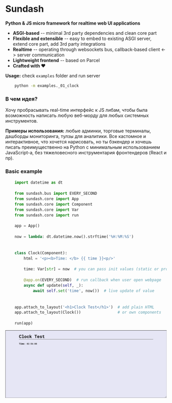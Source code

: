 # Sundash

**Python & JS micro framework for realtime web UI applications**

* **ASGI-based** -- minimal 3rd party dependencies and clean core part
* **Flexible and extensible** -- easy to embed to existing ASGI server, extend core part, add 3rd party integrations
* **Realtime** -- operating through websockets bus, callback-based client <-> server communication
* **Lightweight frontend** -- based on Parcel
* **Crafted with ❤️**


**Usage:** check `examples` folder and run server

```bash
    python -m examples._01_clock
```


### В чем идея?

Хочу пробрасывать real-time интерфейс к JS либам, чтобы была возможность
написать любую веб-морду для любых системных инструментов.

**Примеры использования:** любые админки, торговые терминалы, дашборды мониторинга, тулзы для аналитики.
Все кастомное и интерактивное, что хочется нарисовать, но ты бэкендер и хочешь писать
преимущественно на Python с минимальным использованием JavaScript-а,
без тяжеловесного инструментария фронтендеров (React и пр).


### Basic example

```python
    import datetime as dt

    from sundash.bus import EVERY_SECOND
    from sundash.core import App
    from sundash.core import Component
    from sundash.core import Var
    from sundash.core import run

    app = App()

    now = lambda: dt.datetime.now().strftime('%H:%M:%S')


    class Clock(Component):
        html = '<p><b>Time: </b> {{ time }}<p/>'

        time: Var[str] = now  # you can pass init values (static or procedural)

        @app.on(EVERY_SECOND)  # run callback when user open webpage
        async def update(self, _):
            await self.set('time', now())  # live update of value


    app.attach_to_layout('<h1>Clock Test</h1>')  # add plain HTML
    app.attach_to_layout(Clock())                # or own components

    run(app)
```

![clock](docs/examples/_01_clock.png "Clock")
